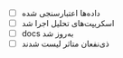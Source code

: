 - [ ] داده‌ها اعتبارسنجی شده
- [ ] اسکریپت‌های تحلیل اجرا شد
- [ ] docs به‌روز شد
- [ ] ذی‌نفعان متاثر لیست شدند
